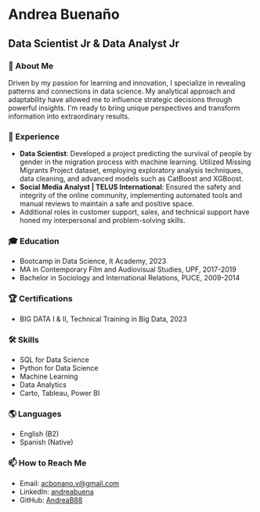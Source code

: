 # Andrea Buenaño

## Data Scientist Jr & Data Analyst Jr

### 🌱 About Me
Driven by my passion for learning and innovation, I specialize in revealing patterns and connections in data science. My analytical approach and adaptability have allowed me to influence strategic decisions through powerful insights. I'm ready to bring unique perspectives and transform information into extraordinary results.

### 💼 Experience
- **Data Scientist**: Developed a project predicting the survival of people by gender in the migration process with machine learning. Utilized Missing Migrants Project dataset, employing exploratory analysis techniques, data cleaning, and advanced models such as CatBoost and XGBoost.
- **Social Media Analyst | TELUS International**: Ensured the safety and integrity of the online community, implementing automated tools and manual reviews to maintain a safe and positive space.
- Additional roles in customer support, sales, and technical support have honed my interpersonal and problem-solving skills.

### 🎓 Education
- Bootcamp in Data Science, It Academy, 2023
- MA in Contemporary Film and Audiovisual Studies, UPF, 2017-2019
- Bachelor in Sociology and International Relations, PUCE, 2009-2014

### 🏆 Certifications
- BIG DATA I & II, Technical Training in Big Data, 2023

### 🛠 Skills
- SQL for Data Science
- Python for Data Science
- Machine Learning
- Data Analytics
- Carto, Tableau, Power BI

### 🌎 Languages
- English (B2)
- Spanish (Native)

### 📫 How to Reach Me
- Email: [acbonano.v@gmail.com](mailto:acbonano.v@gmail.com)
- LinkedIn: [andreabuena](https://www.linkedin.com/in/andreabuena)
- GitHub: [AndreaB88](https://github.com/AndreaB88)


